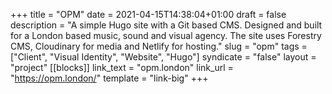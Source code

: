 +++
title = "OPM"
date = 2021-04-15T14:38:04+01:00
draft = false
description = "A simple Hugo site with a Git based CMS. Designed and built for a London based music, sound and visual agency. The site uses Forestry CMS, Cloudinary for media and Netlify for hosting."
slug = "opm"
tags = ["Client", "Visual Identity", "Website", "Hugo"]
syndicate = "false"
layout = "project"
[[blocks]]
link_text = "opm.london"
link_url = "https://opm.london/"
template = "link-big"
+++
